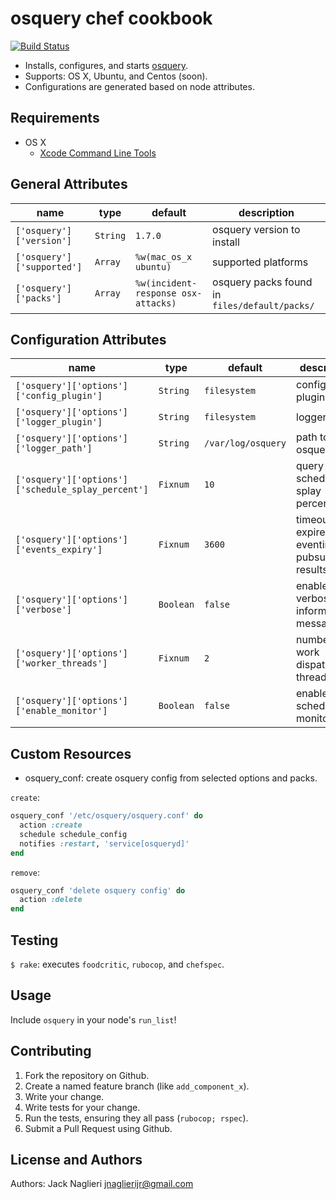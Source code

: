 osquery chef cookbook
====================
[![Build Status](https://travis-ci.org/jacknagz/osquery-cookbook.svg?branch=master)](https://travis-ci.org/jacknagz/osquery-cookbook)

* Installs, configures, and starts [osquery](https://osquery.io/). 
* Supports: OS X, Ubuntu, and Centos (soon).
* Configurations are generated based on node attributes.

Requirements
------------
* OS X
  * [Xcode Command Line Tools](https://itunes.apple.com/us/app/xcode/id497799835?mt=12)

General Attributes
----------
| name   | type | default | description |
|--------|------|---------|-------------|
| `['osquery']['version']` | `String` | `1.7.0` | osquery version to install |
| `['osquery']['supported']` | `Array` | `%w(mac_os_x ubuntu)` | supported platforms |
| `['osquery']['packs']` | `Array` | `%w(incident-response osx-attacks)` | osquery packs found in `files/default/packs/` |

Configuration Attributes
----------
| name   | type | default | description |
|--------|------|---------|-------------|
| `['osquery']['options']['config_plugin']` | `String` | `filesystem` | configuration plugin |
| `['osquery']['options']['logger_plugin']` | `String` | `filesystem` | logger plugin |
| `['osquery']['options']['logger_path']` | `String` | `/var/log/osquery` | path to store osquery logs |
| `['osquery']['options']['schedule_splay_percent']` | `Fixnum` | `10` | query schedule splay percentage |
| `['osquery']['options']['events_expiry']` | `Fixnum` | `3600` | timeout to expire eventing pubsub results |
| `['osquery']['options']['verbose']` | `Boolean` | `false` | enable verbose informational messages |
| `['osquery']['options']['worker_threads']` | `Fixnum` | `2` | number of work dispatch threads |
| `['osquery']['options']['enable_monitor']` | `Boolean` | `false` | enable schedule monitor |

Custom Resources
----------------
* osquery_conf: create osquery config from selected options and packs.

`create`:

```ruby
osquery_conf '/etc/osquery/osquery.conf' do
  action :create
  schedule schedule_config
  notifies :restart, 'service[osqueryd]'
end
```

`remove`:

```ruby
osquery_conf 'delete osquery config' do
  action :delete
end
```

Testing
-----
`$ rake`: executes `foodcritic`, `rubocop`, and `chefspec`.

Usage
-----
Include `osquery` in your node's `run_list`!

Contributing
------------
1. Fork the repository on Github.
2. Create a named feature branch (like `add_component_x`).
3. Write your change.
4. Write tests for your change.
5. Run the tests, ensuring they all pass (`rubocop; rspec`).
6. Submit a Pull Request using Github.

License and Authors
-------------------
Authors: Jack Naglieri <jnaglierijr@gmail.com>
